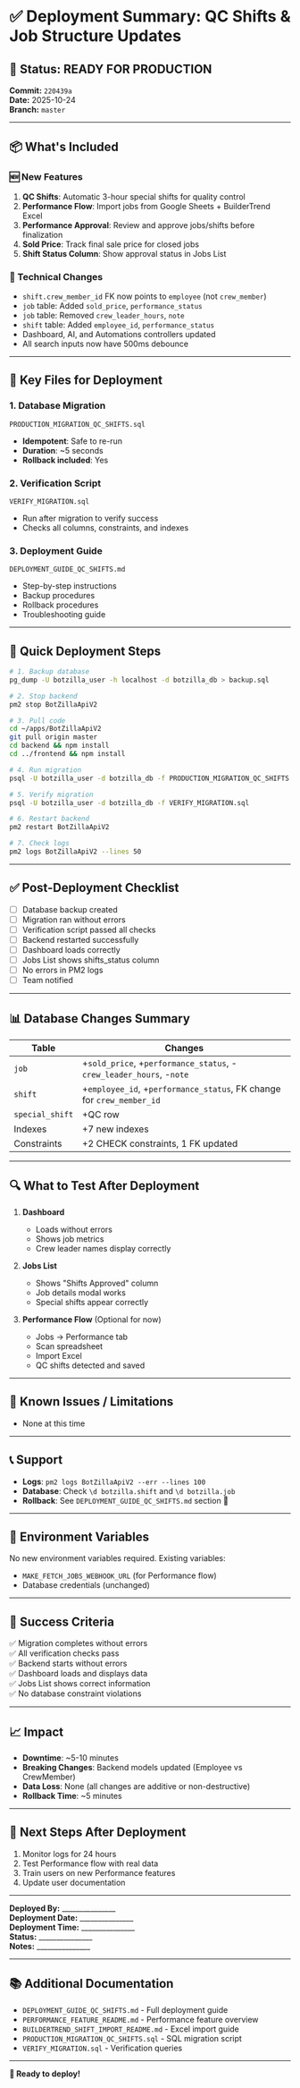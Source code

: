 # ✅ Deployment Summary: QC Shifts & Job Structure Updates

## 🎉 Status: READY FOR PRODUCTION

**Commit:** `220439a`  
**Date:** 2025-10-24  
**Branch:** `master`

---

## 📦 What's Included

### 🆕 New Features
1. **QC Shifts**: Automatic 3-hour special shifts for quality control
2. **Performance Flow**: Import jobs from Google Sheets + BuilderTrend Excel
3. **Performance Approval**: Review and approve jobs/shifts before finalization
4. **Sold Price**: Track final sale price for closed jobs
5. **Shift Status Column**: Show approval status in Jobs List

### 🔧 Technical Changes
- `shift.crew_member_id` FK now points to `employee` (not `crew_member`)
- `job` table: Added `sold_price`, `performance_status`
- `job` table: Removed `crew_leader_hours`, `note`
- `shift` table: Added `employee_id`, `performance_status`
- Dashboard, AI, and Automations controllers updated
- All search inputs now have 500ms debounce

---

## 📁 Key Files for Deployment

### 1. **Database Migration**
```
PRODUCTION_MIGRATION_QC_SHIFTS.sql
```
- **Idempotent**: Safe to re-run
- **Duration**: ~5 seconds
- **Rollback included**: Yes

### 2. **Verification Script**
```
VERIFY_MIGRATION.sql
```
- Run after migration to verify success
- Checks all columns, constraints, and indexes

### 3. **Deployment Guide**
```
DEPLOYMENT_GUIDE_QC_SHIFTS.md
```
- Step-by-step instructions
- Backup procedures
- Rollback procedures
- Troubleshooting guide

---

## 🚀 Quick Deployment Steps

```bash
# 1. Backup database
pg_dump -U botzilla_user -h localhost -d botzilla_db > backup.sql

# 2. Stop backend
pm2 stop BotZillaApiV2

# 3. Pull code
cd ~/apps/BotZillaApiV2
git pull origin master
cd backend && npm install
cd ../frontend && npm install

# 4. Run migration
psql -U botzilla_user -d botzilla_db -f PRODUCTION_MIGRATION_QC_SHIFTS.sql

# 5. Verify migration
psql -U botzilla_user -d botzilla_db -f VERIFY_MIGRATION.sql

# 6. Restart backend
pm2 restart BotZillaApiV2

# 7. Check logs
pm2 logs BotZillaApiV2 --lines 50
```

---

## ✅ Post-Deployment Checklist

- [ ] Database backup created
- [ ] Migration ran without errors
- [ ] Verification script passed all checks
- [ ] Backend restarted successfully
- [ ] Dashboard loads correctly
- [ ] Jobs List shows shifts_status column
- [ ] No errors in PM2 logs
- [ ] Team notified

---

## 📊 Database Changes Summary

| Table | Changes |
|-------|---------|
| `job` | +`sold_price`, +`performance_status`, -`crew_leader_hours`, -`note` |
| `shift` | +`employee_id`, +`performance_status`, FK change for `crew_member_id` |
| `special_shift` | +QC row |
| Indexes | +7 new indexes |
| Constraints | +2 CHECK constraints, 1 FK updated |

---

## 🔍 What to Test After Deployment

1. **Dashboard**
   - Loads without errors
   - Shows job metrics
   - Crew leader names display correctly

2. **Jobs List**
   - Shows "Shifts Approved" column
   - Job details modal works
   - Special shifts appear correctly

3. **Performance Flow** (Optional for now)
   - Jobs → Performance tab
   - Scan spreadsheet
   - Import Excel
   - QC shifts detected and saved

---

## 🐛 Known Issues / Limitations

- None at this time

---

## 📞 Support

- **Logs**: `pm2 logs BotZillaApiV2 --err --lines 100`
- **Database**: Check `\d botzilla.shift` and `\d botzilla.job`
- **Rollback**: See `DEPLOYMENT_GUIDE_QC_SHIFTS.md` section 🔄

---

## 📝 Environment Variables

No new environment variables required. Existing variables:
- `MAKE_FETCH_JOBS_WEBHOOK_URL` (for Performance flow)
- Database credentials (unchanged)

---

## 🎯 Success Criteria

✅ Migration completes without errors  
✅ All verification checks pass  
✅ Backend starts without errors  
✅ Dashboard loads and displays data  
✅ Jobs List shows correct information  
✅ No database constraint violations  

---

## 📈 Impact

- **Downtime**: ~5-10 minutes
- **Breaking Changes**: Backend models updated (Employee vs CrewMember)
- **Data Loss**: None (all changes are additive or non-destructive)
- **Rollback Time**: ~5 minutes

---

## 🎉 Next Steps After Deployment

1. Monitor logs for 24 hours
2. Test Performance flow with real data
3. Train users on new Performance features
4. Update user documentation

---

**Deployed By:** _______________  
**Deployment Date:** _______________  
**Deployment Time:** _______________  
**Status:** _______________  
**Notes:** _______________

---

## 📚 Additional Documentation

- `DEPLOYMENT_GUIDE_QC_SHIFTS.md` - Full deployment guide
- `PERFORMANCE_FEATURE_README.md` - Performance feature overview
- `BUILDERTREND_SHIFT_IMPORT_README.md` - Excel import guide
- `PRODUCTION_MIGRATION_QC_SHIFTS.sql` - SQL migration script
- `VERIFY_MIGRATION.sql` - Verification queries

---

**🚀 Ready to deploy!**

